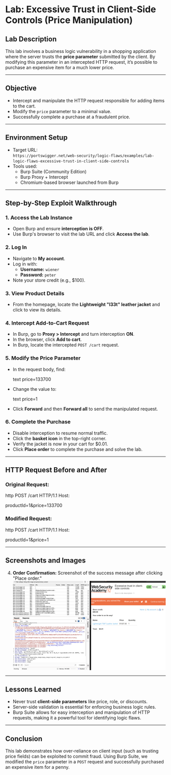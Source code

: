 
# Lab: Excessive Trust in Client-Side Controls (Price Manipulation)

## Lab Description
This lab involves a business logic vulnerability in a shopping application where the server trusts the **price parameter** submitted by the client. By modifying this parameter in an intercepted HTTP request, it’s possible to purchase an expensive item for a much lower price.

---

## Objective
- Intercept and manipulate the HTTP request responsible for adding items to the cart.
- Modify the `price` parameter to a minimal value.
- Successfully complete a purchase at a fraudulent price.

---

## Environment Setup
- Target URL:  
  `https://portswigger.net/web-security/logic-flaws/examples/lab-logic-flaws-excessive-trust-in-client-side-controls`
- Tools used:  
  - Burp Suite (Community Edition)  
  - Burp Proxy + Intercept  
  - Chromium-based browser launched from Burp

---

## Step-by-Step Exploit Walkthrough

### 1. Access the Lab Instance
- Open Burp and ensure **interception is OFF**.
- Use Burp's browser to visit the lab URL and click **Access the lab**.

### 2. Log In
- Navigate to **My account**.
- Log in with:
  - **Username:** `wiener`
  - **Password:** `peter`
- Note your store credit (e.g., $100).

### 3. View Product Details
- From the homepage, locate the **Lightweight "l33t" leather jacket** and click to view its details.

### 4. Intercept Add-to-Cart Request
- In Burp, go to **Proxy > Intercept** and turn interception **ON**.
- In the browser, click **Add to cart**.
- In Burp, locate the intercepted `POST /cart` request.

### 5. Modify the Price Parameter
- In the request body, find:
  
  text
  price=133700


* Change the value to:

  text
  price=1

* Click **Forward** and then **Forward all** to send the manipulated request.

### 6. Complete the Purchase

* Disable interception to resume normal traffic.
* Click the **basket icon** in the top-right corner.
* Verify the jacket is now in your cart for \$0.01.
* Click **Place order** to complete the purchase and solve the lab.

---

## HTTP Request Before and After

### Original Request:

http
POST /cart HTTP/1.1
Host: <lab-host>

productId=1&price=133700


### Modified Request:

http
POST /cart HTTP/1.1
Host: <lab-host>


productId=1&price=1


---

## Screenshots and Images

4. **Order Confirmation:**
   Screenshot of the success message after clicking "Place order."
   ![After Intercept](./orderconfirmation.png)

---

## Lessons Learned

* Never trust **client-side parameters** like price, role, or discounts.
* Server-side validation is essential for enforcing business logic rules.
* Burp Suite allows for easy interception and manipulation of HTTP requests, making it a powerful tool for identifying logic flaws.

---

## Conclusion

This lab demonstrates how over-reliance on client input (such as trusting price fields) can be exploited to commit fraud. Using Burp Suite, we modified the `price` parameter in a `POST` request and successfully purchased an expensive item for a penny.

